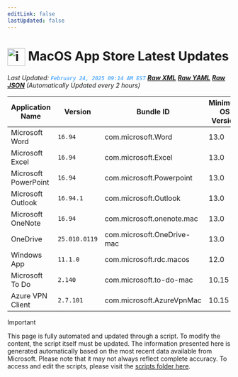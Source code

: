 ```yaml
---
editLink: false
lastUpdated: false
---
```

# <img src="/images/App_Store_logo.png" alt="image" width="40" style="vertical-align: middle; display: inline-block;" /> MacOS App Store Latest Updates

<span class="extra-small">_Last Updated: <code style="color : dodgerblue">February 24, 2025 09:14 AM EST</code> [**_Raw XML_**](https://github.com/cocopuff2u/MOFA/blob/main/latest_raw_files/macos_appstore_latest.xml) [**_Raw YAML_**](https://github.com/cocopuff2u/MOFA/blob/main/latest_raw_files/macos_appstore_latest.yaml) [**_Raw JSON_**](https://github.com/cocopuff2u/MOFA/blob/main/latest_raw_files/macos_appstore_latest.json)
 (Automatically Updated every 2 hours)_</span>

| Application Name | Version | Bundle ID | Minimum OS Version | Icon |
|------------------|---------|-----------|-------------------|------|
| Microsoft Word | `16.94` | com.microsoft.Word | 13.0 | <img src='https://is1-ssl.mzstatic.com/image/thumb/Purple211/v4/4b/75/77/4b75775d-686d-d36b-dc51-80048a16ded4/MSWD.png/512x512bb.png' width='25%' height='25%' /> |
| Microsoft Excel | `16.94` | com.microsoft.Excel | 13.0 | <img src='https://is1-ssl.mzstatic.com/image/thumb/Purple221/v4/d1/3d/b3/d13db3be-e533-10ab-c522-5ec8db2a0e6a/XCEL.png/512x512bb.png' width='25%' height='25%' /> |
| Microsoft PowerPoint | `16.94` | com.microsoft.Powerpoint | 13.0 | <img src='https://is1-ssl.mzstatic.com/image/thumb/Purple221/v4/d8/9a/e1/d89ae1d8-a685-b321-bcc7-e570646b452a/PPT3.png/512x512bb.png' width='25%' height='25%' /> |
| Microsoft Outlook | `16.94.1` | com.microsoft.Outlook | 13.0 | <img src='https://is1-ssl.mzstatic.com/image/thumb/Purple211/v4/d2/e3/d4/d2e3d4fc-4338-850f-6ec6-268f47b52b9c/Outlook.png/512x512bb.png' width='25%' height='25%' /> |
| Microsoft OneNote | `16.94` | com.microsoft.onenote.mac | 13.0 | <img src='https://is1-ssl.mzstatic.com/image/thumb/Purple211/v4/57/57/4b/57574bad-1922-5297-83c2-8566a82aadda/OneNote.png/512x512bb.png' width='25%' height='25%' /> |
| OneDrive | `25.010.0119` | com.microsoft.OneDrive-mac | 13.0 | <img src='https://is1-ssl.mzstatic.com/image/thumb/Purple221/v4/06/ed/a6/06eda617-556e-c604-7fbf-bd887884f752/OneDrive.png/512x512bb.png' width='25%' height='25%' /> |
| Windows App | `11.1.0` | com.microsoft.rdc.macos | 12.0 | <img src='https://is1-ssl.mzstatic.com/image/thumb/Purple221/v4/f4/e3/53/f4e3537d-e2f1-e9eb-3de7-a9e2523bf78d/AppIcon-0-0-85-220-0-0-4-0-2x.png/512x512bb.png' width='25%' height='25%' /> |
| Microsoft To Do | `2.140` | com.microsoft.to-do-mac | 10.15 | <img src='https://is1-ssl.mzstatic.com/image/thumb/Purple211/v4/d6/32/5e/d6325eac-2cb6-3cad-777b-c182b69afc7f/AppIcon-Release-0-85-220-0-4-2x-sRGB.png/512x512bb.png' width='25%' height='25%' /> |
| Azure VPN Client | `2.7.101` | com.microsoft.AzureVpnMac | 10.15 | <img src='https://is1-ssl.mzstatic.com/image/thumb/Purple221/v4/23/60/df/2360df4b-4ac5-4480-bb3e-4f59df6c3e64/AppIcon-85-220-0-4-0-0-2x-0-0.png/512x512bb.png' width='25%' height='25%' /> |

> [!IMPORTANT]
> This page is fully automated and updated through a script. To modify the content, the script itself must be updated. The information presented here is generated automatically based on the most recent data available from Microsoft. Please note that it may not always reflect complete accuracy. To access and edit the scripts, please visit the [scripts folder here](https://github.com/cocopuff2u/MOFA_WEBSITE/tree/main/update_readme_scripts).
